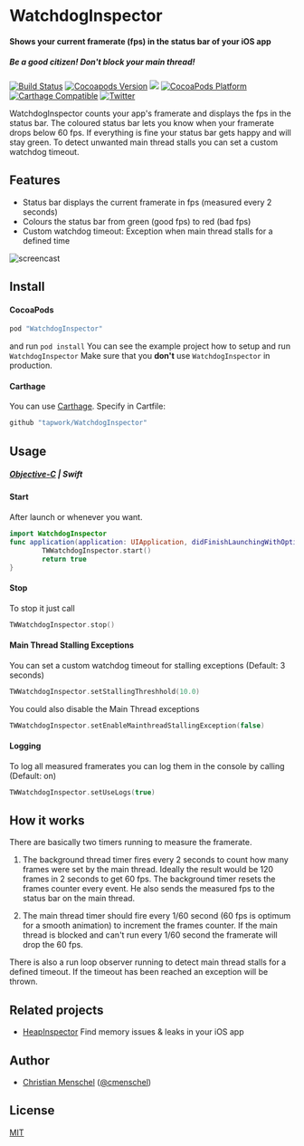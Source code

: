 # WatchdogInspector
#### Shows your current framerate (fps) in the status bar of your iOS app
##### Be a good citizen! Don't block your main thread!
[![Build Status](https://api.travis-ci.org/tapwork/WatchdogInspector.svg?style=flat)](https://travis-ci.org/tapwork/WatchdogInspector)
[![Cocoapods Version](http://img.shields.io/cocoapods/v/WatchdogInspector.svg?style=flat)](https://github.com/tapwork/WatchdogInspector/blob/master/WatchdogInspector.podspec)
[![](http://img.shields.io/cocoapods/l/WatchdogInspector.svg?style=flat)](https://github.com/tapwork/WatchdogInspector/blob/master/LICENSE)
[![CocoaPods Platform](http://img.shields.io/cocoapods/p/WatchdogInspector.svg?style=flat)]()
[![Carthage Compatible](https://img.shields.io/badge/Carthage-compatible-4BC51D.svg?style=flat)](https://github.com/Carthage/Carthage)
[![Twitter](https://img.shields.io/badge/twitter-@cmenschel-blue.svg?style=flat)](http://twitter.com/cmenschel)

WatchdogInspector counts your app's framerate and displays the fps in the status bar.
The coloured status bar lets you know when your framerate drops below 60 fps.
If everything is fine your status bar gets happy and will stay green.
To detect unwanted main thread stalls you can set a custom watchdog timeout.

## Features
* Status bar displays the current framerate in fps (measured every 2 seconds)
* Colours the status bar from green (good fps) to red (bad fps)
* Custom watchdog timeout: Exception when main thread stalls for a defined time

![screencast](screencast.gif)

## Install
#### CocoaPods
```ruby
pod "WatchdogInspector"
```
and run `pod install`
You can see the example project how to setup and run `WatchdogInspector`
Make sure that you **don't** use `WatchdogInspector` in production.

#### Carthage 
You can use [Carthage](https://github.com/Carthage/Carthage). 
Specify in Cartfile:

```ruby
github "tapwork/WatchdogInspector"
```

## Usage
##### [Objective-C](README_objc.md)  |  Swift
#### Start 
After launch or whenever you want.
```Swift
import WatchdogInspector
func application(application: UIApplication, didFinishLaunchingWithOptions launchOptions: [NSObject: AnyObject]?) -> Bool {
        TWWatchdogInspector.start()
        return true
}
```
#### Stop
To stop it just call
```Swift
TWWatchdogInspector.stop()
```
#### Main Thread Stalling Exceptions
You can set a custom watchdog timeout for stalling exceptions (Default: 3 seconds)
```Swift
TWWatchdogInspector.setStallingThreshhold(10.0)
```
You could also disable the Main Thread exceptions
```Swift
TWWatchdogInspector.setEnableMainthreadStallingException(false)
```
#### Logging
To log all measured framerates you can log them in the console by calling (Default: on)
```Swift
TWWatchdogInspector.setUseLogs(true)
```

## How it works
There are basically two timers running to measure the framerate.

1. The background thread timer fires every 2 seconds to count how many frames were set by the main thread. Ideally the result would be 120 frames in 2 seconds to get 60 fps. The background timer resets the frames counter every event. He also sends the measured fps to the status bar on the main thread.

2. The main thread timer should fire every 1/60 second (60 fps is optimum for a smooth animation) to increment the frames counter. If the main thread is blocked and can't run every 1/60 second the framerate will drop the 60 fps.

There is also a run loop observer running to detect main thread stalls for a defined timeout. If the timeout has been reached an exception will be thrown.

## Related projects
* [HeapInspector](https://github.com/tapwork/HeapInspector-for-iOS)
Find memory issues & leaks in your iOS app

## Author
* [Christian Menschel](http://github.com/tapwork) ([@cmenschel](https://twitter.com/cmenschel))

## License
[MIT](LICENSE)
